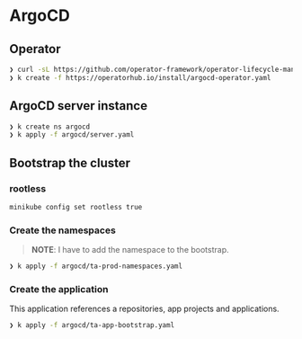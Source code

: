 # ArgoCD 

## Operator
```zsh
❯ curl -sL https://github.com/operator-framework/operator-lifecycle-manager/releases/download/v0.20.0/install.sh | bash -s v0.20.0
❯ k create -f https://operatorhub.io/install/argocd-operator.yaml
```

## ArgoCD server instance

```zsh
❯ k create ns argocd
❯ k apply -f argocd/server.yaml
```

## Bootstrap the cluster

### rootless

```zsh
minikube config set rootless true
```

### Create the namespaces
> **NOTE**: I have to add the namespace to the bootstrap. 

```zsh
❯ k apply -f argocd/ta-prod-namespaces.yaml
```

### Create the application
This application references a repositories, app projects and applications.

```zsh
❯ k apply -f argocd/ta-app-bootstrap.yaml
```
